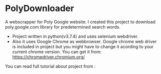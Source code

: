 # PolyDownloader
A webscrapper for Poly Google website. I created this project to download poly.google.com library for predetermined search words. 
* Project written in python(v3.7.4) and uses selenium webdriver. 
* Also it uses Google Chrome as webbrowser. Google chrome web driver is included in project but you might have to change it acording to your current chrome version. You can get it from: https://chromedriver.chromium.org/    

You can read full tutorial about project from : 
